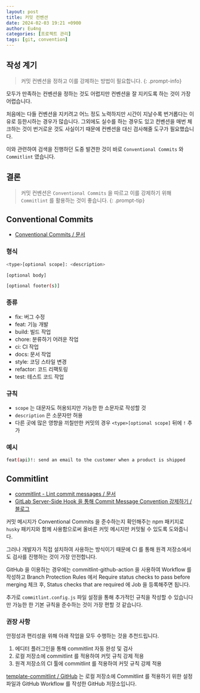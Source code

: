 ```yaml
---
layout: post
title: 커밋 컨벤션
date: 2024-02-03 19:21 +0900
author: Eu4ng
categories: [프로젝트 관리]
tags: [git, convention]
---
```


## 작성 계기

> 커밋 컨벤션을 정하고 이를 강제하는 방법이 필요합니다.
{: .prompt-info}

모두가 만족하는 컨벤션을 정하는 것도 어렵지만 컨벤션을 잘 지키도록 하는 것이 가장 어렵습니다.

처음에는 다들 컨벤션을 지키려고 어느 정도 노력하지만 시간이 지날수록 번거롭다는 이유로 등한시하는 경우가 많습니다.
그외에도 실수를 하는 경우도 있고 컨벤션을 매번 체크하는 것이 번거로운 것도 사실이기 때문에 컨벤션을 대신 검사해줄 도구가 필요했습니다.

이와 관련하여 검색을 진행하던 도중 발견한 것이 바로 `Conventional Commits` 와 `Commitlint` 였습니다.

## 결론

> 커밋 컨벤션은 `Conventional Commits` 을 따르고 이를 강제하기 위해 `Commitlint` 를 활용하는 것이 좋습니다.
{: .prompt-tip}

## Conventional Commits

- [Conventional Commits / 문서](https://www.conventionalcommits.org/en/v1.0.0/)

### 형식

```sh
<type>[optional scope]: <description>

[optional body]

[optional footer(s)]
```

### 종류

- fix: 버그 수정
- feat: 기능 개발
- build: 빌드 작업
- chore: 분류하기 어려운 작업
- ci: CI 작업
- docs: 문서 작업
- style: 코딩 스타일 변경
- refactor: 코드 리팩토링
- test: 테스트 코드 작업

### 규칙

- `scope` 는 대문자도 허용되지만 가능한 한 소문자로 작성할 것
- `description` 은 소문자만 허용
- 다른 곳에 많은 영향을 끼칠만한 커밋의 경우 `<type>[optional scope]` 뒤에 `!` 추가

### 예시

```sh
feat(api)!: send an email to the customer when a product is shipped
```

## Commitlint

- [commitlint - Lint commit messages / 문서](https://commitlint.js.org/)
- [GitLab Server-Side Hook 을 통해 Commit Message Convention 강제하기 / 블로그](https://anencore94.github.io/2020/08/21/gitlab-server-hook.html)

커밋 메시지가 Conventional Commits 을 준수하는지 확인해주는 npm 패키지로 `husky` 패키지와 함께 사용함으로써 올바른 커밋 메시지만 커밋될 수 있도록 도와줍니다.

그러나 개발자가 직접 설치하여 사용하는 방식이기 때문에 CI 를 통해 원격 저장소에서도 검사를 진행하는 것이 가장 안전합니다.

GitHub 을 이용하는 경우에는 commitlint-github-action 을 사용하여 Workflow 를 작성하고 Branch Protection Rules 에서 Require status checks to pass before merging 체크 후, 
Status checks that are required 에 Job 을 등록해주면 됩니다.

추가로 `commitlint.config.js` 파일 설정을 통해 추가적인 규칙을 작성할 수 있습니다만 가능한 한 기본 규칙을 준수하는 것이 가장 편할 것 같습니다.

### 권장 사항

안정성과 편리성을 위해 아래 작업을 모두 수행하는 것을 추천드립니다.

1. 에디터 플러그인을 통해 commitlint 자동 완성 및 검사
2. 로컬 저장소에 commitlint 를 적용하여 커밋 규칙 강제 적용
3. 원격 저장소의 CI 툴에 commitlint 를 적용하여 커밋 규칙 강제 적용

[template-commitlint / GitHub](https://github.com/Eu4ng/template-commitlint) 는 로컬 저장소에 Commitlint 를 적용하기 위한 설정 파일과 GitHub Workflow 를 작성한 GitHub 저장소입니다.
